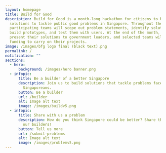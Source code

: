 ```yaml
---
layout: homepage
title: Build for Good
description: Build for Good is a month-long hackathon for citizens to build
  solutions to tackle public good problems in Singapore. Throughout the month,
  participating teams will scope out problem statements, identify solutions,
  build prototypes, and test them with users. At the end of the month, they will
  present their solutions to government leaders, and selected teams will receive
  funding to carry on their projects.
image: /images/bfg logo final (black text).png
permalink: /
notification: ""
sections:
  - hero:
      background: /images/hero banner.png
  - infopic:
      title: Be a builder of a better Singapore
      description: Join us to build solutions that tackle problems faced by everyday
        Singaporeans.
      button: Be a builder
      url: /builder
      alt: Image alt text
      image: /images/buildv5.png
  - infopic:
      title: Share with us a problem
      description: How do you think Singapore could be better? Share them with us and
        our builders!
      button: Tell us more
      url: /submit-problems
      alt: Image alt text
      image: /images/problemv5.png
---
```

